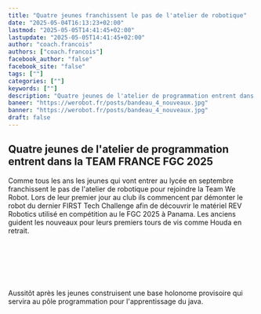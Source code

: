```yaml
---
title: "Quatre jeunes franchissent le pas de l'atelier de robotique"
date: "2025-05-04T16:13:23+02:00"
lastmod: "2025-05-05T14:41:45+02:00"
lastupdate: "2025-05-05T14:41:45+02:00"
author: "coach.francois"
authors: ["coach.francois"]
facebook_author: "false"
facebook_site: "false"
tags: [""]
categories: [""]
keywords: [""]
description: "Quatre jeunes de l'atelier de programmation entrent dans la TEAM FRANCE FGC 2025"
baneer: "https://werobot.fr/posts/bandeau_4_nouveaux.jpg"
banner: "https://werobot.fr/posts/bandeau_4_nouveaux.jpg"
draft: false
---
```

## Quatre jeunes de l'atelier de programmation entrent dans la TEAM FRANCE FGC 2025

Comme tous les ans les jeunes qui vont entrer au lycée en septembre franchissent le pas de l'atelier de robotique pour rejoindre la Team We Robot. Lors de leur premier jour au club ils commencent par démonter le robot du dernier FIRST Tech Challenge afin de découvrir le matériel REV Robotics utilisé en compétition au le FGC 2025 à Panama. Les anciens guident les nouveaux pour leurs premiers tours de vis comme Houda en retrait.

<br><br>
<center>
<div style="width: 100%; max-width: 700px;">
<img src="https://werobot.fr/posts/lena_zaneib_alexandre_nathanael.png" alt="">
</div>
</center>
<br><br>

Aussitôt après les jeunes construisent une base holonome provisoire qui servira au pôle programmation pour l'apprentissage du java.


